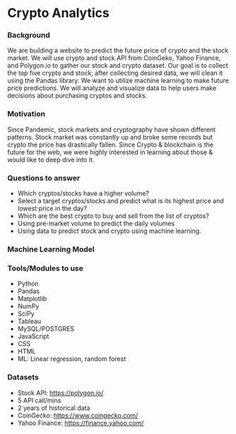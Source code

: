 # Crypto Analytics
### Background

We are building a website to predict the future price of crypto and the 
stock market. We will use crypto and stock API from CoinGeko, 
Yahoo Finance, and Polygon.io to gather our stock and crypto 
dataset. Our goal is to collect the top five crypto and stock; after 
collecting desired data, we will clean it using the Pandas library. We 
want to utilize machine learning to make future price predictions. We 
will analyze and visualize data to help users make decisions about 
purchasing cryptos and stocks. 

### Motivation
Since Pandemic, stock markets and cryptography have shown different 
patterns. Stock market was constantly up and broke some records but 
crypto the price has drastically fallen. Since Crypto & blockchain is the 
future for the web, we were highly interested in learning about those & 
would like to deep dive into it. 

### Questions to answer
- Which cryptos/stocks have a higher volume?
- Select a target cryptos/stocks and predict what is its highest price and
lowest price in the day?
- Which are the best crypto to buy and sell from the list of cryptos?
- Using pre-market volume to predict the daily volumes
- Using data to predict stock and crypto using machine learning.

### Machine Learning Model

### Tools/Modules to use
- Python
- Pandas
- Matplotlib
- NumPy
- SciPy
- Tableau
- MySQL/POSTGRES
- JavaScript
- CSS
- HTML
- ML: Linear regression, random forest

### Datasets

- Stock API: https://polygon.io/
- 5 API call/mins
- 2 years of historical data
- CoinGecko: https://www.coingecko.com/
- Yahoo Finance: https://finance.yahoo.com/

